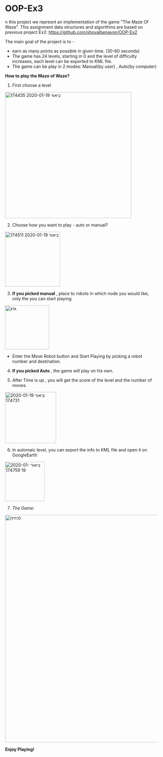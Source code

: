 # OOP-Ex3
n this project we represnt an implementation of the game "The Maze Of Waze". This assignment data structures and algorithms are based on previous project Ex2: https://github.com/shovalbenayon/OOP-Ex2

The main goal of the project is to - 
- earn as many points as possible in given time. (30-60 seconds)
- The game has 24 levels, starting in 0 and the level of difficulty increases, each level can be exported to KML file.
- The game can be play in 2 modes: Manual(by user) , Auto(by computer)

**How to play the Maze of Waze?**
1. First choose a level
<img width="416" alt="ביאור 2020-01-19 174435" src="https://user-images.githubusercontent.com/57687222/72683841-e90aae80-3ae3-11ea-9163-ca04833ec8bd.png">
  
2. Choose how you want to play - auto or manual?

<img width="181" alt="ביאור 2020-01-19 174511" src="https://user-images.githubusercontent.com/57687222/72683867-240ce200-3ae4-11ea-8b08-3c662fa328d2.png">

3. **If you picked manual** , place to robots in which node you would like, only the you can start playing

<img width="145" alt="גדג" src="https://user-images.githubusercontent.com/57687222/72683884-5a4a6180-3ae4-11ea-963a-2a9785fd5ee6.png">

- Enter the Move Robot button and Start Playing by picking a robot number and destination.

4. **If you picked Auto** , the game will play on his own.

5. After Time is up , you will get the score of the level and the number of moves.

<img width="168" alt="ביאור 2020-01-19 174731" src="https://user-images.githubusercontent.com/57687222/72683961-1310a080-3ae5-11ea-9b8b-24d503d17ac7.png">

6. In automaic level, you can export the info to KML file and open it on GoogleEarth

<img width="130" alt="ביאור 2020-01-19 174759" src="https://user-images.githubusercontent.com/57687222/72683975-3dfaf480-3ae5-11ea-807a-8500683a2dcd.png">

7. *The Game:*

<img width="751" alt="‏‏לכידה" src="https://user-images.githubusercontent.com/57687222/72684124-7e0ea700-3ae6-11ea-9b0d-b14a0b93c143.PNG">


**Enjoy Playing!**
